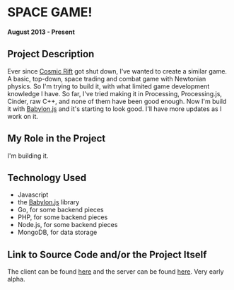 # SPACE GAME!

**August 2013 - Present**

## Project Description

Ever since [Cosmic Rift](http://en.wikipedia.org/wiki/Cosmic_Rift) got shut down, I've wanted to create a similar game. A basic, top-down, space trading and combat game with Newtonian physics. So I'm trying to build it, with what limited game development knowledge I have. So far, I've tried making it in Processing, Processing.js, Cinder, raw C++, and none of them have been good enough. Now I'm build it with [Babylon.js](https://github.com/BabylonJS/Babylon.js) and it's starting to look good. I'll have more updates as I work on it.

## My Role in the Project

I'm building it.

## Technology Used

- Javascript
- the [Babylon.js](https://github.com/BabylonJS/Babylon.js) library
- Go, for some backend pieces
- PHP, for some backend pieces
- Node.js, for some backend pieces
- MongoDB, for data storage

## Link to Source Code and/or the Project Itself

The client can be found [here](https://github.com/cyle/spacegame-client) and the server can be found [here](https://github.com/cyle/spacegame-server). Very early alpha.